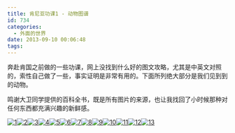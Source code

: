 ```yaml
---
title: 肯尼亚功课1 - 动物图谱
id: 734
categories:
  - 外面的世界
date: 2013-09-10 00:06:48
tags:
---
```


奔赴肯国之前做的一些功课，网上没找到什么好的图文攻略，尤其是中英文对照的，索性自己做了一些，事实证明是非常有用的。下面所列绝大部分是我们见到到的动物。

鸣谢大卫同学提供的百科全书，既是所有图片的来源，也让我找回了小时候那种对任何东西都充满兴趣的新鲜感。

[![](http://lithilda.info/wp-content/uploads/2013/09/1.png "1")](http://lithilda.info/wp-content/uploads/2013/09/1.png)[![](http://lithilda.info/wp-content/uploads/2013/09/2.png "2")](http://lithilda.info/wp-content/uploads/2013/09/2.png)[![](http://lithilda.info/wp-content/uploads/2013/09/31.png "3")](http://lithilda.info/wp-content/uploads/2013/09/31.png)[![](http://lithilda.info/wp-content/uploads/2013/09/4.png "4")](http://lithilda.info/wp-content/uploads/2013/09/4.png)[![](http://lithilda.info/wp-content/uploads/2013/09/5.png "5")](http://lithilda.info/wp-content/uploads/2013/09/5.png)[![](http://lithilda.info/wp-content/uploads/2013/09/6.png "6")](http://lithilda.info/wp-content/uploads/2013/09/6.png)[![](http://lithilda.info/wp-content/uploads/2013/09/7.png "7")](http://lithilda.info/wp-content/uploads/2013/09/7.png)[![](http://lithilda.info/wp-content/uploads/2013/09/8.png "8")](http://lithilda.info/wp-content/uploads/2013/09/8.png)[![](http://lithilda.info/wp-content/uploads/2013/09/9.png "9")](http://lithilda.info/wp-content/uploads/2013/09/9.png)[![](http://lithilda.info/wp-content/uploads/2013/09/10.png "10")](http://lithilda.info/wp-content/uploads/2013/09/10.png)[![](http://lithilda.info/wp-content/uploads/2013/09/11.png "11")](http://lithilda.info/wp-content/uploads/2013/09/11.png)[![](http://lithilda.info/wp-content/uploads/2013/09/12.png "12")](http://lithilda.info/wp-content/uploads/2013/09/12.png)[![](http://lithilda.info/wp-content/uploads/2013/09/13.png "13")](http://lithilda.info/wp-content/uploads/2013/09/13.png)